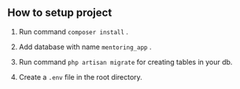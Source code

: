 
## How to setup project

1. Run command `composer install` .


2. Add database with name `mentoring_app` .


3. Run command `php artisan migrate` for creating tables in your db.


4. Create a `.env` file in the root directory. 
